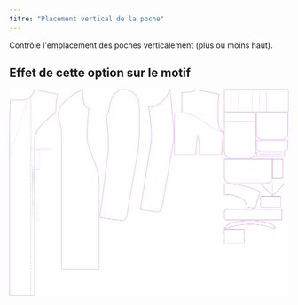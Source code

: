 ```yaml
---
titre: "Placement vertical de la poche"
---
```


Contrôle l'emplacement des poches verticalement (plus ou moins haut).

## Effet de cette option sur le motif

![Cette image montre l'effet de cette option en superposant plusieurs variantes qui ont une valeur différente pour cette option](carlita_pocketplacementvertical_sample.svg "Effet de cette option sur le modèle")

